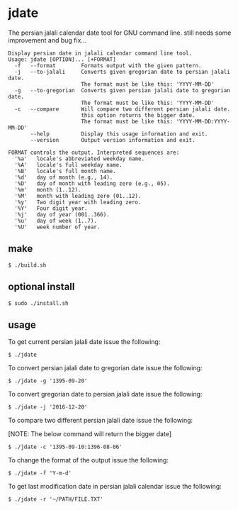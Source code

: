 # jdate
The persian jalali calendar date tool for GNU command line. still needs some improvement and bug fix...

```
Display persian date in jalali calendar command line tool.
Usage: jdate [OPTION]... [+FORMAT]
  -f   --format        Formats output with the given pattern.
  -j   --to-jalali     Converts given gregorian date to persian jalali date.
                       The format must be like this: 'YYYY-MM-DD'
  -g   --to-gregorian  Converts given persian jalali date to gregorian date.
                       The format must be like this: 'YYYY-MM-DD'
  -c   --compare       Will compare two different persian jalali date.
                       this option returns the bigger date.
                       The format must be like this: 'YYYY-MM-DD:YYYY-MM-DD'
       --help          Display this usage information and exit.
       --version       Output version information and exit.

FORMAT controls the output. Interpreted sequences are:
  '%a'   locale's abbreviated weekday name.
  '%A'   locale's full weekday name.
  '%B'   locale's full month name.
  '%d'   day of month (e.g., 14).
  '%D'   day of month with leading zero (e.g., 05).
  '%m'   month (1..12).
  '%M'   month with leading zero (01..12).
  '%y'   Two digit year with leading zero.
  '%Y'   Four digit year.
  '%j'   day of year (001..366).
  '%u'   day of week (1..7).
  '%U'   week number of year.
```
## make

```
$ ./build.sh
```

## optional install

```
$ sudo ./install.sh
```

## usage
To get current persian jalali date issue the following:
```
$ ./jdate 
```

To convert persian jalali date to gregorian date issue the following:
```
$ ./jdate -g '1395-09-20'
```

To convert gregorian date to persian jalali date issue the following:
```
$ ./jdate -j '2016-12-20'
```

To compare two different persian jalali date issue the following:

[NOTE: The below command will return the bigger date]
```
$ ./jdate -c '1395-09-10:1396-08-06'
```

To change the format of the output issue the following:
```
$ ./jdate -f 'Y-m-d'
```

To get last modification date in persian jalali calendar issue the following:
```
$ ./jdate -r '~/PATH/FILE.TXT'
```
